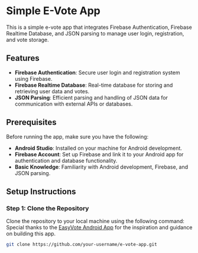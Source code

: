# Simple E-Vote App

This is a simple e-vote app that integrates Firebase Authentication, Firebase Realtime Database, and JSON parsing to manage user login, registration, and vote storage.



## Features

- **Firebase Authentication**: Secure user login and registration system using Firebase.
- **Firebase Realtime Database**: Real-time database for storing and retrieving user data and votes.
- **JSON Parsing**: Efficient parsing and handling of JSON data for communication with external APIs or databases.

## Prerequisites

Before running the app, make sure you have the following:

- **Android Studio**: Installed on your machine for Android development.
- **Firebase Account**: Set up Firebase and link it to your Android app for authentication and database functionality.
- **Basic Knowledge**: Familiarity with Android development, Firebase, and JSON parsing.

## Setup Instructions

### Step 1: Clone the Repository

Clone the repository to your local machine using the following command:
Special thanks to the [EasyVote Android App](https://github.com/Dilan012/EasyVote-Android-App/blob/master/build.gradle) for the inspiration and guidance on building this app.
```bash
git clone https://github.com/your-username/e-vote-app.git
